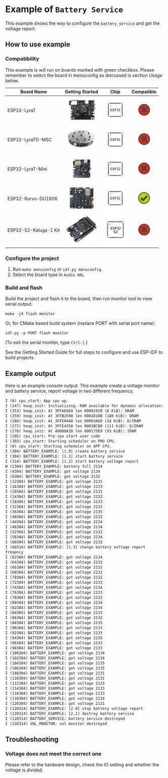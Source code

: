 # Example of `Battery Service`

This example shows the way to configure the `battery_service` and get the voltage report.

## How to use example

### Compatibility

This example is will run on boards marked with green checkbox. Please remember to select the board in menuconfig as discussed is section *Usage* below.

| Board Name | Getting Started | Chip | Compatible |
|-------------------|:--------------------------------------------------------------------------------------------------------------------------------------------------------------------------------------------:|:--------------------------------------------------------------------:|:-----------------------------------------------------------------:|
| ESP32-LyraT | [![alt text](../../../docs/_static/esp32-lyrat-v4.3-side-small.jpg "ESP32-LyraT")](https://docs.espressif.com/projects/esp-adf/en/latest/get-started/get-started-esp32-lyrat.html) | <img src="../../../docs/_static/ESP32.svg" height="85" alt="ESP32"> | ![alt text](../../../docs/_static/no-button.png "Compatible") |
| ESP32-LyraTD-MSC | [![alt text](../../../docs/_static/esp32-lyratd-msc-v2.2-small.jpg "ESP32-LyraTD-MSC")](https://docs.espressif.com/projects/esp-adf/en/latest/get-started/get-started-esp32-lyratd-msc.html) | <img src="../../../docs/_static/ESP32.svg" height="85" alt="ESP32"> | ![alt text](../../../docs/_static/no-button.png "Compatible") |
| ESP32-LyraT-Mini | [![alt text](../../../docs/_static/esp32-lyrat-mini-v1.2-small.jpg "ESP32-LyraT-Mini")](https://docs.espressif.com/projects/esp-adf/en/latest/get-started/get-started-esp32-lyrat-mini.html) | <img src="../../../docs/_static/ESP32.svg" height="85" alt="ESP32"> | ![alt text](../../../docs/_static/no-button.png "Compatible") |
| ESP32-Korvo-DU1906 | [![alt text](../../../docs/_static/esp32-korvo-du1906-v1.1-small.jpg "ESP32-Korvo-DU1906")](https://docs.espressif.com/projects/esp-adf/en/latest/get-started/get-started-esp32-korvo-du1906.html) | <img src="../../../docs/_static/ESP32.svg" height="85" alt="ESP32"> | ![alt text](../../../docs/_static/yes-button.png "Compatible") |
| ESP32-S2-Kaluga-1 Kit | [![alt text](../../../docs/_static/esp32-s2-kaluga-1-kit-small.png "ESP32-S2-Kaluga-1 Kit")](https://docs.espressif.com/projects/esp-idf/en/latest/esp32s2/hw-reference/esp32s2/user-guide-esp32-s2-kaluga-1-kit.html) | <img src="../../../docs/_static/ESP32-S2.svg" height="100" alt="ESP32-S2"> | ![alt text](../../../docs/_static/no-button.png "Compatible") |

### Configure the project

1. Run `make menuconfig` or `idf.py menuconfig`.
2. Select the board type in `Audio HAL`

### Build and flash

Build the project and flash it to the board, then run monitor tool to view serial output:

```
make -j4 flash monitor
```

Or, for CMake based build system (replace PORT with serial port name):

```
idf.py -p PORT flash monitor
```

(To exit the serial monitor, type ``Ctrl-]``.)

See the Getting Started Guide for full steps to configure and use ESP-IDF to build projects.

## Example output

Here is an example console output. This example create a voltage monitor and battery service, report voltage in two different frequency.

```
I (0) cpu_start: App cpu up.
I (247) heap_init: Initializing. RAM available for dynamic allocation:
I (253) heap_init: At 3FFAE6E0 len 00001920 (6 KiB): DRAM
I (259) heap_init: At 3FFB2F00 len 0002D100 (180 KiB): DRAM
I (266) heap_init: At 3FFE0440 len 00003AE0 (14 KiB): D/IRAM
I (272) heap_init: At 3FFE4350 len 0001BCB0 (111 KiB): D/IRAM
I (278) heap_init: At 40088A20 len 000175E0 (93 KiB): IRAM
I (285) cpu_start: Pro cpu start user code
I (303) cpu_start: Starting scheduler on PRO CPU.
I (0) cpu_start: Starting scheduler on APP CPU.
I (304) BATTERY_EXAMPLE: [1.0] create battery service
I (304) BATTERY_EXAMPLE: [1.1] start battery service
I (314) BATTERY_EXAMPLE: [1.2] start battery voltage report
W (2304) BATTERY_EXAMPLE: battery full 2134
I (4304) BATTERY_EXAMPLE: got voltage 2134
I (8304) BATTERY_EXAMPLE: got voltage 2132
I (12304) BATTERY_EXAMPLE: got voltage 2131
I (16304) BATTERY_EXAMPLE: got voltage 2133
I (20304) BATTERY_EXAMPLE: got voltage 2131
I (24304) BATTERY_EXAMPLE: got voltage 2132
I (28304) BATTERY_EXAMPLE: got voltage 2133
I (32304) BATTERY_EXAMPLE: got voltage 2132
I (36304) BATTERY_EXAMPLE: got voltage 2135
I (40304) BATTERY_EXAMPLE: got voltage 2132
I (44304) BATTERY_EXAMPLE: got voltage 2134
I (48304) BATTERY_EXAMPLE: got voltage 2134
I (52304) BATTERY_EXAMPLE: got voltage 2132
I (56304) BATTERY_EXAMPLE: got voltage 2134
I (60304) BATTERY_EXAMPLE: got voltage 2132
I (60314) BATTERY_EXAMPLE: [1.3] change battery voltage report freqency
I (62304) BATTERY_EXAMPLE: got voltage 2134
I (64304) BATTERY_EXAMPLE: got voltage 2132
I (66304) BATTERY_EXAMPLE: got voltage 2131
I (68304) BATTERY_EXAMPLE: got voltage 2132
I (70304) BATTERY_EXAMPLE: got voltage 2132
I (72304) BATTERY_EXAMPLE: got voltage 2133
I (74304) BATTERY_EXAMPLE: got voltage 2134
I (76304) BATTERY_EXAMPLE: got voltage 2133
I (78304) BATTERY_EXAMPLE: got voltage 2132
I (80304) BATTERY_EXAMPLE: got voltage 2134
I (82304) BATTERY_EXAMPLE: got voltage 2134
I (84304) BATTERY_EXAMPLE: got voltage 2133
I (86304) BATTERY_EXAMPLE: got voltage 2132
I (88304) BATTERY_EXAMPLE: got voltage 2135
I (90304) BATTERY_EXAMPLE: got voltage 2133
I (92304) BATTERY_EXAMPLE: got voltage 2133
I (94304) BATTERY_EXAMPLE: got voltage 2135
I (96304) BATTERY_EXAMPLE: got voltage 2133
I (98304) BATTERY_EXAMPLE: got voltage 2133
I (100304) BATTERY_EXAMPLE: got voltage 2134
I (102304) BATTERY_EXAMPLE: got voltage 2134
I (104304) BATTERY_EXAMPLE: got voltage 2135
I (106304) BATTERY_EXAMPLE: got voltage 2135
I (108304) BATTERY_EXAMPLE: got voltage 2131
I (110304) BATTERY_EXAMPLE: got voltage 2131
I (112304) BATTERY_EXAMPLE: got voltage 2133
I (114304) BATTERY_EXAMPLE: got voltage 2133
I (116304) BATTERY_EXAMPLE: got voltage 2133
I (118304) BATTERY_EXAMPLE: got voltage 2134
I (120304) BATTERY_EXAMPLE: got voltage 2131
I (120314) BATTERY_EXAMPLE: [2.0] stop battery voltage report
I (120314) BATTERY_EXAMPLE: [2.1] destroy battery service
I (120314) BATTERY_SERVICE: battery service destroyed
I (120314) VOL_MONITOR: vol monitor destroyed
```

## Troubleshooting

### Voltage does not meet the correct one

Please refer to the hardware design, check the IO setting and whether the voltage is divided.
